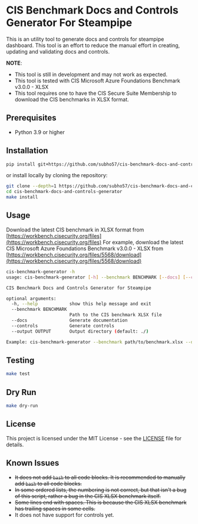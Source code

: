 # CIS Benchmark Docs and Controls Generator For Steampipe

This is an utility tool to generate docs and controls for steampipe dashboard.
This tool is an effort to reduce the manual effort in creating, updating and validating docs and controls.

**NOTE**:
- This tool is still in development and may not work as expected.
- This tool is tested with CIS Microsoft Azure Foundations Benchmark v3.0.0 - XLSX
- This tool requires one to have the CIS Secure Suite Membership to download the CIS benchmarks in XLSX format.

## Prerequisites

- Python 3.9 or higher

## Installation

```bash
pip install git+https://github.com/subho57/cis-benchmark-docs-and-controls-generator
```

or install locally by cloning the repository:

```bash
git clone --depth=1 https://github.com/subho57/cis-benchmark-docs-and-controls-generator.git
cd cis-benchmark-docs-and-controls-generator
make install
```

## Usage

Download the latest CIS benchmark in XLSX format from [https://workbench.cisecurity.org/files](https://workbench.cisecurity.org/files)
For example, download the latest CIS Microsoft Azure Foundations Benchmark v3.0.0 - XLSX from [https://workbench.cisecurity.org/files/5568/download](https://workbench.cisecurity.org/files/5568/download)

```bash
cis-benchmark-generator -h
usage: cis-benchmark-generator [-h] --benchmark BENCHMARK [--docs] [--controls] [--output OUTPUT]

CIS Benchmark Docs and Controls Generator for Steampipe

optional arguments:
  -h, --help            show this help message and exit
  --benchmark BENCHMARK
                        Path to the CIS benchmark XLSX file
  --docs                Generate documentation
  --controls            Generate controls
  --output OUTPUT       Output directory (default: ./)

Example: cis-benchmark-generator --benchmark path/to/benchmark.xlsx --docs --controls --output output_dir
```

## Testing

```bash
make test
```

## Dry Run

```bash
make dry-run
```

## License

This project is licensed under the MIT License - see the [LICENSE](LICENSE) file for details.

## Known Issues

- ~~It does not add `bash` to all code blocks. It is recommended to manually add `bash` to all code blocks.~~
- ~~In some ordered lists, the numbering is not correct, but that isn't a bug of this script, rather a bug in the CIS XLSX benchmark itself.~~
- ~~Some lines end with spaces. This is because the CIS XLSX benchmark has trailing spaces in some cells.~~
- It does not have support for controls yet.
